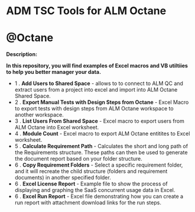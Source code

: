 # ADM TSC Tools for ALM Octane
# @Octane
__Description:__

__In this repository, you will find examples of Excel macros and VB utiltiies to help you better manager your data.__

* 1 . __Add Users to Shared Space__ - allows to to connect to ALM QC and extract users from a project into excel and import into ALM Octane Shared Space. 
* 2 . __Export Manual Tests with Design Steps from Octane__ - Excel Macro to export tests with design steps from ALM Octane workspace to another  workspace. 
* 3 . __List Users From Shared Space__ -  Excel macro to export users from ALM Octane into Excel worksheet. 
* 4 . __Module Count__ - Excel macro to export ALM Octane entitites to Excel worksheet. 
* 5 . __Calculate Requirement Path__ - Calculates the short and long path of the Requirements structure. These paths can then be used to generate the document report based on your folder structure.
* 6 . __Copy Requirement Folders__ - Select a specific requirement folder, and it will recreate the child structure (folders and requirement documents) in another specified folder.
* 6 . __Excel License Report__ - Example file to show the process of displaying and graphing the SaaS concurrent usage data in Excel.
* 6 . __Excel Run Report__ - Excel file demonstrating how you can create a run report with attachment download links for the run steps.
